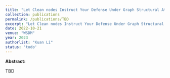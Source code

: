 ```yaml
---
title: "Let Clean nodes Instruct Your Defense Under Graph Structural Attack"
collection: publications
permalink: /publications/TBD
excerpt: "Let Clean nodes Instruct Your Defense Under Graph Structural Attack"
date: 2022-10-21
venue: "WSDM"
year: 2023
authorlist: "Kuan Li"
status: 'todo'
---
```

**Abstract:**

TBD
